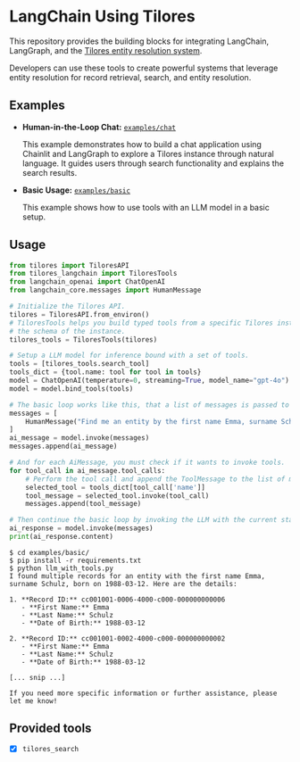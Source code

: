 # LangChain Using Tilores

This repository provides the building blocks for integrating LangChain, LangGraph, and the
[Tilores entity resolution system](https://docs.tilotech.io/tilores/).

Developers can use these tools to create powerful systems that leverage entity resolution
for record retrieval, search, and entity resolution.

## Examples

* **Human-in-the-Loop Chat:** [`examples/chat`](https://github.com/tilotech/tilores-langchain/tree/main/examples/chat)

    This example demonstrates how to build a chat application using Chainlit and LangGraph to explore a Tilores instance through natural language. It guides users through search functionality and explains the search results.

* **Basic Usage:** [`examples/basic`](https://github.com/tilotech/tilores-langchain/tree/main/examples/basic)

    This example shows how to use tools with an LLM model in a basic setup.

## Usage

```python
from tilores import TiloresAPI
from tilores_langchain import TiloresTools
from langchain_openai import ChatOpenAI
from langchain_core.messages import HumanMessage

# Initialize the Tilores API.
tilores = TiloresAPI.from_environ()
# TiloresTools helps you build typed tools from a specific Tilores instance, typed according to
# the schema of the instance.
tilores_tools = TiloresTools(tilores)

# Setup a LLM model for inference bound with a set of tools.
tools = [tilores_tools.search_tool]
tools_dict = {tool.name: tool for tool in tools}
model = ChatOpenAI(temperature=0, streaming=True, model_name="gpt-4o")
model = model.bind_tools(tools)

# The basic loop works like this, that a list of messages is passed to the LLM
messages = [
    HumanMessage("Find me an entity by the first name Emma, surname Schulz, born on 1988-03-12")
]
ai_message = model.invoke(messages)
messages.append(ai_message)

# And for each AiMessage, you must check if it wants to invoke tools.
for tool_call in ai_message.tool_calls:
    # Perform the tool call and append the ToolMessage to the list of messages
    selected_tool = tools_dict[tool_call['name']]
    tool_message = selected_tool.invoke(tool_call)
    messages.append(tool_message)

# Then continue the basic loop by invoking the LLM with the current state, passing the list of messages.
ai_response = model.invoke(messages)
print(ai_response.content)
```

```console
$ cd examples/basic/
$ pip install -r requirements.txt
$ python llm_with_tools.py
I found multiple records for an entity with the first name Emma, surname Schulz, born on 1988-03-12. Here are the details:

1. **Record ID:** cc001001-0006-4000-c000-000000000006
   - **First Name:** Emma
   - **Last Name:** Schulz
   - **Date of Birth:** 1988-03-12

2. **Record ID:** cc001001-0002-4000-c000-000000000002
   - **First Name:** Emma
   - **Last Name:** Schulz
   - **Date of Birth:** 1988-03-12

[... snip ...]

If you need more specific information or further assistance, please let me know!
```

## Provided tools

- [x] `tilores_search`

